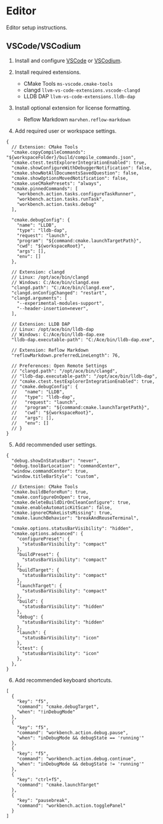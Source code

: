 # Editor
Editor setup instructions.

## VSCode/VSCodium
1. Install and configure [VSCode][vsc] or [VSCodium][vsu].

2. Install required extensions.
   * CMake Tools `ms-vscode.cmake-tools`
   * clangd `llvm-vs-code-extensions.vscode-clangd`
   * LLDB DAP `llvm-vs-code-extensions.lldb-dap`

3. Install optional extension for license formatting.
   * Reflow Markdown `marvhen.reflow-markdown`

4. Add required user or workspace settings.

```json5
{
  // Extension: CMake Tools
  "cmake.copyCompileCommands": "${workspaceFolder}/build/compile_commands.json",
  "cmake.ctest.testExplorerIntegrationEnabled": true,
  "cmake.showConfigureWithDebuggerNotification": false,
  "cmake.showNotAllDocumentsSavedQuestion": false,
  "cmake.showOptionsMovedNotification": false,
  "cmake.useCMakePresets": "always",
  "cmake.pinnedCommands": [
    "workbench.action.tasks.configureTaskRunner",
    "workbench.action.tasks.runTask",
    "workbench.action.tasks.debug"
  ],

  "cmake.debugConfig": {
    "name": "LLDB",
    "type": "lldb-dap",
    "request": "launch",
    "program": "${command:cmake.launchTargetPath}",
    "cwd": "${workspaceRoot}",
    "args": [],
    "env": []
  },

  // Extension: clangd
  // Linux: /opt/ace/bin/clangd
  // Windows: C:/Ace/bin/clangd.exe
  "clangd.path": "C:/Ace/bin/clangd.exe",
  "clangd.onConfigChanged": "restart",
  "clangd.arguments": [
    "--experimental-modules-support",
    "--header-insertion=never",
  ],

  // Extension: LLDB DAP
  // Linux: /opt/ace/bin/lldb-dap
  // Windows: C:/Ace/bin/lldb-dap.exe
  "lldb-dap.executable-path": "C:/Ace/bin/lldb-dap.exe",

  // Extension: Reflow Markdown
  "reflowMarkdown.preferredLineLength": 76,

  // Preferences: Open Remote Settings
  // "clangd.path": "/opt/ace/bin/clangd",
  // "lldb-dap.executable-path": "/opt/ace/bin/lldb-dap",
  // "cmake.ctest.testExplorerIntegrationEnabled": true,
  // "cmake.debugConfig": {
  //   "name": "LLDB",
  //   "type": "lldb-dap",
  //   "request": "launch",
  //   "program": "${command:cmake.launchTargetPath}",
  //   "cwd": "${workspaceRoot}",
  //   "args": [],
  //   "env": []
  // }
}
```

5. Add recommended user settings.

```json5
{
  "debug.showInStatusBar": "never",
  "debug.toolBarLocation": "commandCenter",
  "window.commandCenter": true,
  "window.titleBarStyle": "custom",

  // Extension: CMake Tools
  "cmake.buildBeforeRun": true,
  "cmake.configureOnOpen": true,
  "cmake.deleteBuildDirOnCleanConfigure": true,
  "cmake.enableAutomaticKitScan": false,
  "cmake.ignoreCMakeListsMissing": true,
  "cmake.launchBehavior": "breakAndReuseTerminal",

  "cmake.options.statusBarVisibility": "hidden",
  "cmake.options.advanced": {
    "configurePreset": {
      "statusBarVisibility": "compact"
    },
    "buildPreset": {
      "statusBarVisibility": "compact"
    },
    "buildTarget": {
      "statusBarVisibility": "compact"
    },
    "launchTarget": {
      "statusBarVisibility": "compact"
    },
    "build": {
      "statusBarVisibility": "hidden"
    },
    "debug": {
      "statusBarVisibility": "hidden"
    },
    "launch": {
      "statusBarVisibility": "icon"
    },
    "ctest": {
      "statusBarVisibility": "icon"
    },
  },
}
```

6. Add recommended keyboard shortcuts.

```json5
[
  {
    "key": "f5",
    "command": "cmake.debugTarget",
    "when": "!inDebugMode"
  },
  {
    "key": "f5",
    "command": "workbench.action.debug.pause",
    "when": "inDebugMode && debugState == 'running'"
  },
  {
    "key": "f5",
    "command": "workbench.action.debug.continue",
    "when": "inDebugMode && debugState != 'running'"
  },
  {
    "key": "ctrl+f5",
    "command": "cmake.launchTarget"
  },
  {
    "key": "pausebreak",
    "command": "workbench.action.togglePanel"
  }
]
```

[vsc]: https://code.visualstudio.com/
[vsu]: https://vscodium.com/
